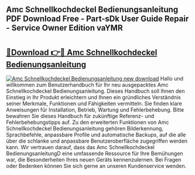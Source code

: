 ## Amc Schnellkochdeckel Bedienungsanleitung PDF Download Free - Part-sDk User Guide Repair - Service Owner Edition vaYMR

# <h2><a href="http://df4f7ah.blite.top/?on=Amc+Schnellkochdeckel+Bedienungsanleitung">🔗Download 👉🔴 Amc Schnellkochdeckel Bedienungsanleitung</a></h2>

[![Amc Schnellkochdeckel Bedienungsanleitung new download](https://i.imgur.com/lujVjoI.png)](http://df4f7ah.blite.top/?on=Amc+Schnellkochdeckel+Bedienungsanleitung)
Hallo und willkommen zum Benutzerhandbuch für Ihr neu ausgepacktes Amc Schnellkochdeckel Bedienungsanleitung. Dieses Handbuch soll Ihnen den Einstieg in Ihr Produkt erleichtern und Ihnen ein gründliches Verständnis seiner Merkmale, Funktionen und Fähigkeiten vermitteln. Sie finden klare Anweisungen für Installation, Betrieb, Wartung und Fehlerbehebung. Bitte bewahren Sie dieses Handbuch für zukünftige Referenz- und Fehlerbehebungstipps auf. Zu den erweiterten Funktionen von Amc Schnellkochdeckel Bedienungsanleitung gehören Bilderkennung, Sprachbefehle, anpassbare Profile und automatische Backups, auf die alle über die schlanke und anpassbare Benutzeroberfläche zugegriffen werden kann. Wir vertrauen darauf, dass das Amc Schnellkochdeckel BedienungsanleitungD eine umfassende Ressource für Ihre Bemühungen war, die Besonderheiten Ihres neuen Geräts kennenzulernen. Bei Fragen oder Bedenken können Sie sich gerne an unseren Kundenservice wenden.
